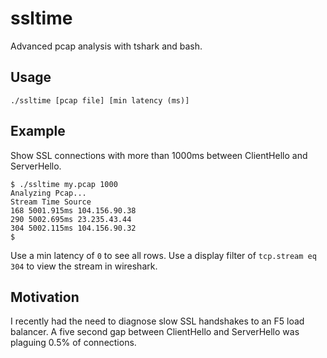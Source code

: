 # ssltime
Advanced pcap analysis with tshark and bash.
## Usage
```
./ssltime [pcap file] [min latency (ms)]
```
## Example
Show SSL connections with more than 1000ms between ClientHello and ServerHello.
```
$ ./ssltime my.pcap 1000
Analyzing Pcap...
Stream Time Source
168 5001.915ms 104.156.90.38
290 5002.695ms 23.235.43.44
304 5002.115ms 104.156.90.32
$
```
Use a min latency of `0` to see all rows. Use a display filter of `tcp.stream eq 304` to view the stream in wireshark.
## Motivation
I recently had the need to diagnose slow SSL handshakes to an F5 load balancer. A five second gap between ClientHello and ServerHello was plaguing 0.5% of connections.
